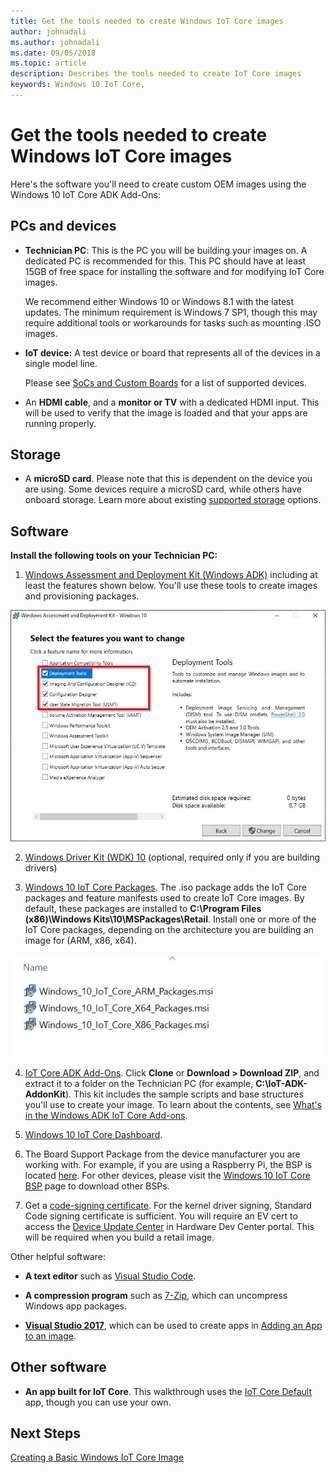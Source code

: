 ```yaml
--- 
title: Get the tools needed to create Windows IoT Core images
author: johnadali
ms.author: johnadali
ms.date: 09/05/2018 
ms.topic: article 
description: Describes the tools needed to create IoT Core images
keywords: Windows 10 IoT Core, 
--- 
```


# Get the tools needed to create Windows IoT Core images

Here's the software you'll need to create custom OEM images using the Windows 10 IoT Core ADK Add-Ons:

## PCs and devices

* **Technician PC**: This is the PC you will be building your images on. A dedicated PC is recommended for this. This PC should have at least 15GB of free space for installing the software and for modifying IoT Core images. <p>We recommend either Windows 10 or Windows 8.1 with the latest updates. The minimum requirement is Windows 7 SP1, though this may require additional tools or workarounds for tasks such as mounting .ISO images.

* **IoT device:** A test device or board that represents all of the devices in a single model line. <p>Please see [SoCs and Custom Boards](../learn-about-hardware/SoCsAndCustomBoards.md) for a list of supported devices.

* An **HDMI cable**, and a **monitor or TV** with a dedicated HDMI input. This will be used to verify that the image is loaded and that your apps are running properly.

## Storage
* A **microSD card**. Please note that this is dependent on the device you are using. Some devices require a microSD card, while others have onboard storage. Learn more about existing [supported storage](../learn-about-hardware/HardwareCompatList.md#other-hardware-peripherals) options.

## Software
**Install the following tools on your Technician PC:**

1. [Windows Assessment and Deployment Kit (Windows ADK)](https://docs.microsoft.com/en-us/windows-hardware/get-started/adk-install#winADK) including at least the features shown below. You'll use these tools to create images and provisioning packages.

![Dashboard screenshot](../media/ManufacturingGuide/WindowsADKSetup.jpg)

2. [Windows Driver Kit (WDK) 10](https://docs.microsoft.com/en-us/windows-hardware/drivers/download-the-wdk) (optional, required only if you are building drivers)

3. [Windows 10 IoT Core Packages](https://www.microsoft.com/en-us/software-download/windows10iotcore). The .iso package adds the IoT Core packages and feature manifests used to create IoT Core images. By default, these packages are installed to **C:\Program Files (x86)\Windows Kits\10\MSPackages\Retail**. Install one or more of the IoT Core packages, depending on the architecture you are building an image for (ARM, x86, x64).

![Dashboard screenshot](../media/ManufacturingGuide/IoTCorePackagesInstall.jpg)

4. [IoT Core ADK Add-Ons](https://github.com/ms-iot/iot-adk-addonkit/). Click **Clone** or **Download > Download ZIP**, and extract it to a folder on the Technician PC (for example, **C:\IoT-ADK-AddonKit**). This kit includes the sample scripts and base structures you'll use to create your image. To learn about the contents, see [What's in the Windows ADK IoT Core Add-ons](https://docs.microsoft.com/en-us/windows-hardware/manufacture/iot/iot-core-adk-addons).

5. [Windows 10 IoT Core Dashboard](http://go.microsoft.com/fwlink/p/?LinkId=708576).

6. The Board Support Package from the device manufacturer you are working with. For example, if you are using a Raspberry Pi, the BSP is located [here](https://github.com/ms-iot/iot-adk-addonkit/releases/download/v4.4/rpibsp-wm.zip). For other devices, please visit the [Windows 10 IoT Core BSP](https://docs.microsoft.com/en-us/windows/iot-core/build-your-image/createbsps) page to download other BSPs.

7. Get a [code-signing certificate](https://docs.microsoft.com/en-us/windows-hardware/drivers/dashboard/get-a-code-signing-certificate). For the kernel driver signing, Standard Code signing certificate is sufficient. You will require an EV cert to access the [Device Update Center](https://docs.microsoft.com/en-us/windows-hardware/service/iot/using-device-update-center) in Hardware Dev Center portal. This will be required when you build a retail image.

Other helpful software:

* **A text editor** such as [Visual Studio Code](https://code.visualstudio.com/).

* **A compression program** such as [7-Zip](https://www.7-zip.org/), which can uncompress Windows app packages.

* **[Visual Studio 2017](https://visualstudio.microsoft.com/vs/)**, which can be used to create apps in [Adding an App to an image](06a-AddingApps.md).

## Other software
* **An app built for IoT Core**. This walkthrough uses the [IoT Core Default](https://github.com/ms-iot/samples/tree/develop/IoTCoreDefaultApp) app, though you can use your own.

## Next Steps
[Creating a Basic Windows IoT Core Image](04-CreateBasicImage.md)

